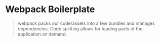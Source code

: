 # Webpack Boilerplate

> webpack packs our code/assets into a few bundles and manages dependencies. Code splitting allows for loading parts of the application on demand.
